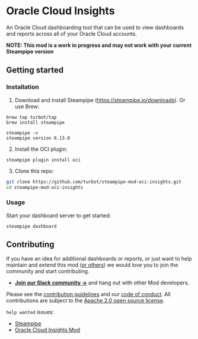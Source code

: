 # Oracle Cloud Insights

An Oracle Cloud dashboarding tool that can be used to view dashboards and reports across all of your Oracle Cloud accounts.

**NOTE: This mod is a work in progress and may not work with your current Steampipe version**

## Getting started

### Installation

1) Download and install Steampipe (https://steampipe.io/downloads). Or use Brew:

```shell
brew tap turbot/tap
brew install steampipe

steampipe -v
steampipe version 0.13.0
```

2) Install the OCI plugin:

```shell
steampipe plugin install oci
```

3) Clone this repo:

```sh
git clone https://github.com/turbot/steampipe-mod-oci-insights.git
cd steampipe-mod-oci-insights
```

### Usage

Start your dashboard server to get started:

```shell
steampipe dashboard
```

## Contributing

If you have an idea for additional dashboards or reports, or just want to help maintain and extend this mod ([or others](https://github.com/topics/steampipe-mod)) we would love you to join the community and start contributing.

- **[Join our Slack community →](https://steampipe.io/community/join)** and hang out with other Mod developers.

Please see the [contribution guidelines](https://github.com/turbot/steampipe/blob/main/CONTRIBUTING.md) and our [code of conduct](https://github.com/turbot/steampipe/blob/main/CODE_OF_CONDUCT.md). All contributions are subject to the [Apache 2.0 open source license](https://github.com/turbot/steampipe-mod-oci-insights/blob/main/LICENSE).

`help wanted` issues:
- [Steampipe](https://github.com/turbot/steampipe/labels/help%20wanted)
- [Oracle Cloud Insights Mod](https://github.com/turbot/steampipe-mod-oci-insights/labels/help%20wanted)
